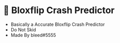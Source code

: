 # 🚀 Bloxflip Crash Predictor
 - Basically a Accurate Bloxflip Crash Predictor
 - Do Not Skid
 - Made By bleed#5555

